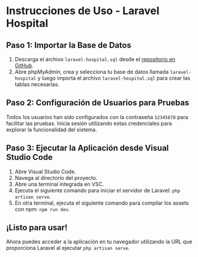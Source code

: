 # Instrucciones de Uso - Laravel Hospital

## Paso 1: Importar la Base de Datos
1. Descarga el archivo `laravel-hospital.sql` desde el [repositorio en GitHub](https://github.com/MrCrilopz/Hospital_adp).
2. Abre phpMyAdmin, crea y selecciona tu base de datos llamada `laravel-hospital` y luego importa el archivo `laravel-hospital.sql` para crear las tablas necesarias.

## Paso 2: Configuración de Usuarios para Pruebas
Todos los usuarios han sido configurados con la contraseña `12345678` para facilitar las pruebas. Inicia sesión utilizando estas credenciales para explorar la funcionalidad del sistema.

## Paso 3: Ejecutar la Aplicación desde Visual Studio Code
1. Abre Visual Studio Code.
2. Navega al directorio del proyecto.
3. Abre una terminal integrada en VSC.
4. Ejecuta el siguiente comando para iniciar el servidor de Laravel: `php artisan serve`.
5. En otra terminal, ejecuta el siguiente comando para compilar los assets con npm: `npm run dev`.

## ¡Listo para usar!
Ahora puedes acceder a la aplicación en tu navegador utilizando la URL que proporciona Laravel al ejecutar `php artisan serve`.

